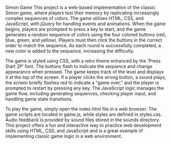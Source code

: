 


Simon Game
This project is a web-based implementation of the classic Simon game, where players test their memory by replicating increasingly complex sequences of colors. The game utilizes HTML, CSS, and JavaScript, with jQuery for handling events and animations. When the game begins, players are prompted to press a key to start, and the game generates a random sequence of colors using the four colored buttons (red, blue, green, and yellow). Players must then click the buttons in the correct order to match the sequence. As each round is successfully completed, a new color is added to the sequence, increasing the difficulty.

The game is styled using CSS, with a retro theme enhanced by the 'Press Start 2P' font. The buttons flash to indicate the sequence and change appearance when pressed. The game keeps track of the level and displays it at the top of the screen. If a player clicks the wrong button, a sound plays, the screen briefly flashes red to indicate a "game over," and the player is prompted to restart by pressing any key. The JavaScript logic manages the game flow, including generating sequences, checking player input, and handling game state transitions.

To play the game, simply open the index.html file in a web browser. The game scripts are located in game.js, while styles are defined in styles.css. Audio feedback is provided by sound files stored in the sounds directory. This project offers a fun and interactive way to practice web development skills using HTML, CSS, and JavaScript and is a great example of implementing classic game logic in a web environment.
